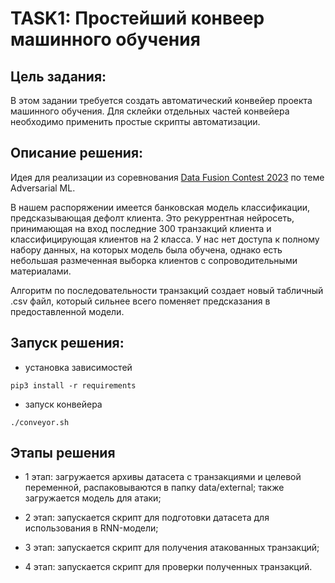 # TASK1: Простейший конвеер машинного обучения

## Цель задания:
В этом задании требуется создать автоматический конвейер проекта машинного обучения. Для склейки отдельных частей конвейера необходимо применить простые скрипты автоматизации.

## Описание решения:
Идея для реализации из соревнования [Data Fusion Contest 2023](https://ods.ai/competitions/data-fusion2023-attack) по теме Adversarial ML.

В нашем распоряжении имеется банковская модель классификации, предсказывающая дефолт клиента. Это рекуррентная нейросеть, принимающая на вход последние 300 транзакций клиента и классифицирующая клиентов на 2 класса. У нас нет доступа к полному набору данных, на которых модель была обучена, однако есть небольшая размеченная выборка клиентов с сопроводительными материалами.

Алгоритм по последовательности транзакций создает новый табличный .csv файл, который сильнее всего поменяет предсказания в предоставленной модели. 

## Запуск решения:

- установка зависимостей

```
pip3 install -r requirements
```
- запуск конвейера

```
./conveyor.sh
```

## Этапы решения

- 1 этап: загружается архивы датасета с транзакциями и целевой переменной, распаковываются в папку data/external; также загружается модель для атаки;

- 2 этап: запускается скрипт для подготовки датасета для использования в RNN-модели;

- 3 этап: запускается скрипт для получения атакованных транзакций;

- 4 этап: запускается скрипт для проверки полученных транзакций.